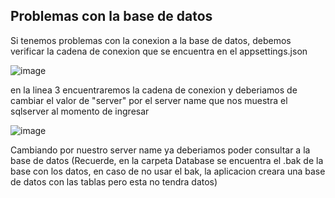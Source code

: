 ## Problemas con la base de datos
Si tenemos problemas con la conexion a la base de datos, debemos verificar la cadena de conexion que se encuentra en el appsettings.json

![image](https://github.com/user-attachments/assets/9ef048d8-f37d-49eb-a0d9-315f2249e966)

en la linea 3 encuentraremos la cadena de conexion y deberiamos de cambiar el valor de "server" por el server name que nos muestra el sqlserver al momento de ingresar

![image](https://github.com/user-attachments/assets/18e7cfbd-1c68-4671-a9e9-55be9d0bfaba)

Cambiando por nuestro server name ya deberiamos poder consultar a la base de datos (Recuerde, en la carpeta Database se encuentra el .bak de la base con los datos, en caso de no usar el bak, la aplicacion creara una base de datos con las tablas pero esta no tendra datos)
